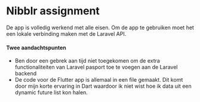 # Nibblr assignment

De app is volledig werkend met alle eisen. Om de app te gebruiken moet het een lokale verbinding maken met de Laravel API.

#### Twee aandachtspunten
- Ben door een gebrek aan tijd niet toegekomen om de extra functionaliteiten van Laravel pasport toe te voegen aan de Laravel backend
- De code voor de Flutter app is allemaal in een file gemaakt. Dit komt door mijn korte ervaring in Dart waardoor ik niet wist hoe ik data uit een dynamic future list kon halen.
